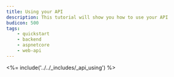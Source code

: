 ```yaml
---
title: Using your API
description: This tutorial will show you how to use your API
budicon: 500
tags:
    - quickstart
    - backend
    - aspnetcore
    - web-api
---
```


<%= include('../../_includes/_api_using') %>